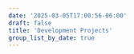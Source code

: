 ```yaml
---
date: '2025-03-05T17:00:56-06:00'
draft: false
title: 'Development Projects'
group_list_by_date: true
---
```

